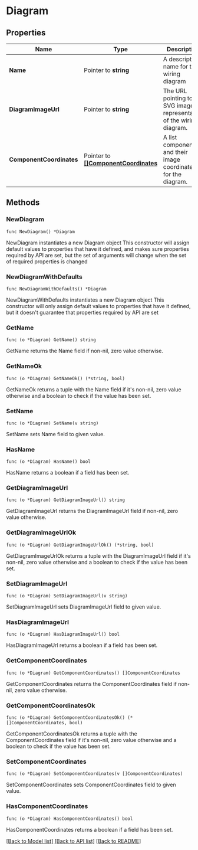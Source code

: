 # Diagram

## Properties

Name | Type | Description | Notes
------------ | ------------- | ------------- | -------------
**Name** | Pointer to **string** | A descriptive name for the wiring diagram | [optional] 
**DiagramImageUrl** | Pointer to **string** | The URL pointing to the SVG image representation of the wiring diagram. | [optional] 
**ComponentCoordinates** | Pointer to [**[]ComponentCoordinates**](ComponentCoordinates.md) | A list components and their image coordinates for the diagram. | [optional] 

## Methods

### NewDiagram

`func NewDiagram() *Diagram`

NewDiagram instantiates a new Diagram object
This constructor will assign default values to properties that have it defined,
and makes sure properties required by API are set, but the set of arguments
will change when the set of required properties is changed

### NewDiagramWithDefaults

`func NewDiagramWithDefaults() *Diagram`

NewDiagramWithDefaults instantiates a new Diagram object
This constructor will only assign default values to properties that have it defined,
but it doesn't guarantee that properties required by API are set

### GetName

`func (o *Diagram) GetName() string`

GetName returns the Name field if non-nil, zero value otherwise.

### GetNameOk

`func (o *Diagram) GetNameOk() (*string, bool)`

GetNameOk returns a tuple with the Name field if it's non-nil, zero value otherwise
and a boolean to check if the value has been set.

### SetName

`func (o *Diagram) SetName(v string)`

SetName sets Name field to given value.

### HasName

`func (o *Diagram) HasName() bool`

HasName returns a boolean if a field has been set.

### GetDiagramImageUrl

`func (o *Diagram) GetDiagramImageUrl() string`

GetDiagramImageUrl returns the DiagramImageUrl field if non-nil, zero value otherwise.

### GetDiagramImageUrlOk

`func (o *Diagram) GetDiagramImageUrlOk() (*string, bool)`

GetDiagramImageUrlOk returns a tuple with the DiagramImageUrl field if it's non-nil, zero value otherwise
and a boolean to check if the value has been set.

### SetDiagramImageUrl

`func (o *Diagram) SetDiagramImageUrl(v string)`

SetDiagramImageUrl sets DiagramImageUrl field to given value.

### HasDiagramImageUrl

`func (o *Diagram) HasDiagramImageUrl() bool`

HasDiagramImageUrl returns a boolean if a field has been set.

### GetComponentCoordinates

`func (o *Diagram) GetComponentCoordinates() []ComponentCoordinates`

GetComponentCoordinates returns the ComponentCoordinates field if non-nil, zero value otherwise.

### GetComponentCoordinatesOk

`func (o *Diagram) GetComponentCoordinatesOk() (*[]ComponentCoordinates, bool)`

GetComponentCoordinatesOk returns a tuple with the ComponentCoordinates field if it's non-nil, zero value otherwise
and a boolean to check if the value has been set.

### SetComponentCoordinates

`func (o *Diagram) SetComponentCoordinates(v []ComponentCoordinates)`

SetComponentCoordinates sets ComponentCoordinates field to given value.

### HasComponentCoordinates

`func (o *Diagram) HasComponentCoordinates() bool`

HasComponentCoordinates returns a boolean if a field has been set.


[[Back to Model list]](../README.md#documentation-for-models) [[Back to API list]](../README.md#documentation-for-api-endpoints) [[Back to README]](../README.md)


